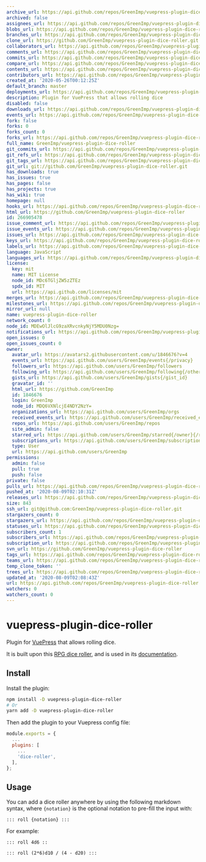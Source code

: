 ```yaml
---
archive_url: https://api.github.com/repos/GreenImp/vuepress-plugin-dice-roller/{archive_format}{/ref}
archived: false
assignees_url: https://api.github.com/repos/GreenImp/vuepress-plugin-dice-roller/assignees{/user}
blobs_url: https://api.github.com/repos/GreenImp/vuepress-plugin-dice-roller/git/blobs{/sha}
branches_url: https://api.github.com/repos/GreenImp/vuepress-plugin-dice-roller/branches{/branch}
clone_url: https://github.com/GreenImp/vuepress-plugin-dice-roller.git
collaborators_url: https://api.github.com/repos/GreenImp/vuepress-plugin-dice-roller/collaborators{/collaborator}
comments_url: https://api.github.com/repos/GreenImp/vuepress-plugin-dice-roller/comments{/number}
commits_url: https://api.github.com/repos/GreenImp/vuepress-plugin-dice-roller/commits{/sha}
compare_url: https://api.github.com/repos/GreenImp/vuepress-plugin-dice-roller/compare/{base}...{head}
contents_url: https://api.github.com/repos/GreenImp/vuepress-plugin-dice-roller/contents/{+path}
contributors_url: https://api.github.com/repos/GreenImp/vuepress-plugin-dice-roller/contributors
created_at: '2020-05-26T00:12:25Z'
default_branch: master
deployments_url: https://api.github.com/repos/GreenImp/vuepress-plugin-dice-roller/deployments
description: Plugin for VuePress that allows rolling dice
disabled: false
downloads_url: https://api.github.com/repos/GreenImp/vuepress-plugin-dice-roller/downloads
events_url: https://api.github.com/repos/GreenImp/vuepress-plugin-dice-roller/events
fork: false
forks: 0
forks_count: 0
forks_url: https://api.github.com/repos/GreenImp/vuepress-plugin-dice-roller/forks
full_name: GreenImp/vuepress-plugin-dice-roller
git_commits_url: https://api.github.com/repos/GreenImp/vuepress-plugin-dice-roller/git/commits{/sha}
git_refs_url: https://api.github.com/repos/GreenImp/vuepress-plugin-dice-roller/git/refs{/sha}
git_tags_url: https://api.github.com/repos/GreenImp/vuepress-plugin-dice-roller/git/tags{/sha}
git_url: git://github.com/GreenImp/vuepress-plugin-dice-roller.git
has_downloads: true
has_issues: true
has_pages: false
has_projects: true
has_wiki: true
homepage: null
hooks_url: https://api.github.com/repos/GreenImp/vuepress-plugin-dice-roller/hooks
html_url: https://github.com/GreenImp/vuepress-plugin-dice-roller
id: 266905478
issue_comment_url: https://api.github.com/repos/GreenImp/vuepress-plugin-dice-roller/issues/comments{/number}
issue_events_url: https://api.github.com/repos/GreenImp/vuepress-plugin-dice-roller/issues/events{/number}
issues_url: https://api.github.com/repos/GreenImp/vuepress-plugin-dice-roller/issues{/number}
keys_url: https://api.github.com/repos/GreenImp/vuepress-plugin-dice-roller/keys{/key_id}
labels_url: https://api.github.com/repos/GreenImp/vuepress-plugin-dice-roller/labels{/name}
language: JavaScript
languages_url: https://api.github.com/repos/GreenImp/vuepress-plugin-dice-roller/languages
license:
  key: mit
  name: MIT License
  node_id: MDc6TGljZW5zZTEz
  spdx_id: MIT
  url: https://api.github.com/licenses/mit
merges_url: https://api.github.com/repos/GreenImp/vuepress-plugin-dice-roller/merges
milestones_url: https://api.github.com/repos/GreenImp/vuepress-plugin-dice-roller/milestones{/number}
mirror_url: null
name: vuepress-plugin-dice-roller
network_count: 0
node_id: MDEwOlJlcG9zaXRvcnkyNjY5MDU0Nzg=
notifications_url: https://api.github.com/repos/GreenImp/vuepress-plugin-dice-roller/notifications{?since,all,participating}
open_issues: 0
open_issues_count: 0
owner:
  avatar_url: https://avatars2.githubusercontent.com/u/1846676?v=4
  events_url: https://api.github.com/users/GreenImp/events{/privacy}
  followers_url: https://api.github.com/users/GreenImp/followers
  following_url: https://api.github.com/users/GreenImp/following{/other_user}
  gists_url: https://api.github.com/users/GreenImp/gists{/gist_id}
  gravatar_id: ''
  html_url: https://github.com/GreenImp
  id: 1846676
  login: GreenImp
  node_id: MDQ6VXNlcjE4NDY2NzY=
  organizations_url: https://api.github.com/users/GreenImp/orgs
  received_events_url: https://api.github.com/users/GreenImp/received_events
  repos_url: https://api.github.com/users/GreenImp/repos
  site_admin: false
  starred_url: https://api.github.com/users/GreenImp/starred{/owner}{/repo}
  subscriptions_url: https://api.github.com/users/GreenImp/subscriptions
  type: User
  url: https://api.github.com/users/GreenImp
permissions:
  admin: false
  pull: true
  push: false
private: false
pulls_url: https://api.github.com/repos/GreenImp/vuepress-plugin-dice-roller/pulls{/number}
pushed_at: '2020-08-09T02:10:31Z'
releases_url: https://api.github.com/repos/GreenImp/vuepress-plugin-dice-roller/releases{/id}
size: 843
ssh_url: git@github.com:GreenImp/vuepress-plugin-dice-roller.git
stargazers_count: 0
stargazers_url: https://api.github.com/repos/GreenImp/vuepress-plugin-dice-roller/stargazers
statuses_url: https://api.github.com/repos/GreenImp/vuepress-plugin-dice-roller/statuses/{sha}
subscribers_count: 1
subscribers_url: https://api.github.com/repos/GreenImp/vuepress-plugin-dice-roller/subscribers
subscription_url: https://api.github.com/repos/GreenImp/vuepress-plugin-dice-roller/subscription
svn_url: https://github.com/GreenImp/vuepress-plugin-dice-roller
tags_url: https://api.github.com/repos/GreenImp/vuepress-plugin-dice-roller/tags
teams_url: https://api.github.com/repos/GreenImp/vuepress-plugin-dice-roller/teams
temp_clone_token: ''
trees_url: https://api.github.com/repos/GreenImp/vuepress-plugin-dice-roller/git/trees{/sha}
updated_at: '2020-08-09T02:08:43Z'
url: https://api.github.com/repos/GreenImp/vuepress-plugin-dice-roller
watchers: 0
watchers_count: 0
---
```


# vuepress-plugin-dice-roller

Plugin for [VuePress](https://vuepress.vuejs.org/) that allows rolling dice.

It is built upon this [RPG dice roller](https://github.com/GreenImp/rpg-dice-roller), and is used in its [documentation](https://greenimp.github.io/rpg-dice-roller).


## Install

Install the plugin:

```bash
npm install -D vuepress-plugin-dice-roller
# Or
yarn add -D vuepress-plugin-dice-roller
```

Then add the plugin to your Vuepress config file:

```javascript
module.exports = {
  ...
  plugins: [
    ...
    'dice-roller',
  ],
};
```


## Usage

You can add a dice roller anywhere by using the following markdown syntax, where `{notation}` is the optional notation to pre-fill the input with:

```
::: roll {notation} :::
```

For example:

```
::: roll 4d6 ::
```

```
::: roll (2*6)d10 / (4 - d20) :::
```
